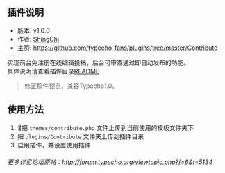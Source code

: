 ## 插件说明 ##

 - 版本: v1.0.0
 - 作者: [ShingChi](https://github.com/shingchi)
 - 主页: <https://github.com/typecho-fans/plugins/tree/master/Contribute>

实现前台免注册在线编辑投稿，后台可审查通过即自动发布的功能。  
具体说明请查看插件目录[README](/plugins/Contribute/README.md)

 > 修正稿件预览，兼容Typecho1.0。

## 使用方法 ##

 1. :dart:把 `themes/contribute.php` 文件上传到当前使用的模板文件夹下
 2. 把 `plugins/Contribute` 文件夹上传到插件目录
 3. 启用插件，并设置使用插件

###### 更多详见论坛原帖：http://forum.typecho.org/viewtopic.php?f=6&t=5134